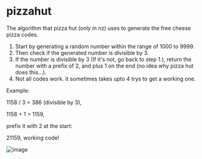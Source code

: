 # pizzahut
The algorithm that pizza hut (only in nz) uses to generate the free cheese pizza codes.


1. Start by generating a random number within the range of 1000 to 9999.
2. Then check if the generated number is divisible by 3.
3. If the number is divisible by 3 (If it's not, go back to step 1.), return the number with a prefix of 2, and plus 1 on the end (no idea why pizza hut does this...).
4. Not all codes work. it sometimes takes upto 4 trys to get a working one.

Example:

1158 / 3 = 386 (divisible by 3),

1158 + 1 = 1159,

prefix it with 2 at the start:

21159, working code!

![image](https://github.com/sa-g-e/pizzahut/assets/58725288/bb54b70b-b2bd-4f10-bf7f-885e833b1463)
